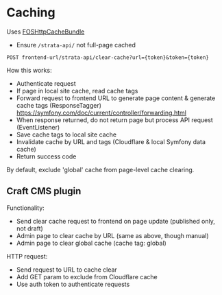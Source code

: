 # Caching

Uses [FOSHttpCacheBundle](https://foshttpcachebundle.readthedocs.io/)

* Ensure `/strata-api/` not full-page cached

```
POST frontend-url/strata-api/clear-cache?url={token}&token={token}
```

How this works:

* Authenticate request
* If page in local site cache, read cache tags
* Forward request to frontend URL to generate page content & generate cache tags (ResponseTagger) https://symfony.com/doc/current/controller/forwarding.html
* When response returned, do not return page but process API request (EventListener)
* Save cache tags to local site cache
* Invalidate cache by URL and tags (Cloudflare & local Symfony data cache)
* Return success code

By default, exclude 'global' cache from page-level cache clearing.

## Craft CMS plugin

Functionality:

* Send clear cache request to frontend on page update (published only, not draft)
* Admin page to clear cache by URL (same as above, though manual)
* Admin page to clear global cache (cache tag: global)

HTTP request:

* Send request to URL to cache clear
* Add GET param to exclude from Cloudflare cache
* Use auth token to authenticate requests 


